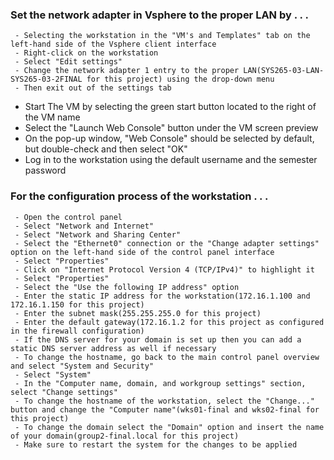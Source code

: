 ### Set the network adapter in Vsphere to the proper LAN by . . .
     - Selecting the workstation in the "VM's and Templates" tab on the left-hand side of the Vsphere client interface
     - Right-click on the workstation
     - Select "Edit settings"
     - Change the network adapter 1 entry to the proper LAN(SYS265-03-LAN-SYS265-03-2FINAL for this project) using the drop-down menu
     - Then exit out of the settings tab

- Start The VM by selecting the green start button located to the right of the VM name
- Select the "Launch Web Console" button under the VM screen preview
- On the pop-up window, "Web Console" should be selected by default, but double-check and then select "OK"
- Log in to the workstation using the default username and the semester password

### For the configuration process of the workstation . . .
     - Open the control panel
     - Select "Network and Internet"
     - Select "Network and Sharing Center"
     - Select the "Ethernet0" connection or the "Change adapter settings" option on the left-hand side of the control panel interface
     - Select "Properties"
     - Click on "Internet Protocol Version 4 (TCP/IPv4)" to highlight it
     - Select "Properties"
     - Select the "Use the following IP address" option
     - Enter the static IP address for the workstation(172.16.1.100 and 172.16.1.150 for this project)
     - Enter the subnet mask(255.255.255.0 for this project)
     - Enter the default gateway(172.16.1.2 for this project as configured in the firewall configuration)
     - If the DNS server for your domain is set up then you can add a static DNS server address as well if necessary
     - To change the hostname, go back to the main control panel overview and select "System and Security"
     - Select "System"
     - In the "Computer name, domain, and workgroup settings" section, select "Change settings"
     - To change the hostname of the workstation, select the "Change..." button and change the "Computer name"(wks01-final and wks02-final for this project)
     - To change the domain select the "Domain" option and insert the name of your domain(group2-final.local for this project)
     - Make sure to restart the system for the changes to be applied